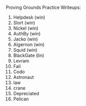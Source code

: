 Proving Grounds Practice Writeups:

1. Helpdesk (win)
2. Slort (win)
3. Nickel (win)
4. AuthBy (win)
5. Jacko (win)
6. Algernon (win)
7. Squid (win)
8. BlackGate (lin)
9. Levram
10. Fail
11. Codo
12. Astronaut
13. law
14. crane
15. Depreciated
16. Pelican
